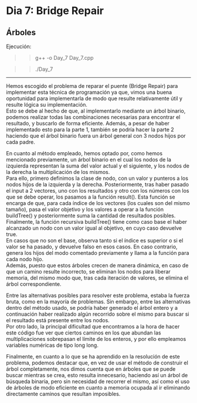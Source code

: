 # Dia 7: Bridge Repair  
## Árboles  
Ejecución:  
>> g++ -o Day_7 Day_7.cpp

>> ./Day_7
***  
Hemos escogido el problema de reparar el puente (Bridge Repair) para implementar esta técnica de programación ya que, vimos una buena oportunidad para implementarla de modo que resulte relativamente útil y resulte lógica su implementación.  
Esto se debe al hecho de que, al implementarlo mediante un árbol binario, podemos realizar todas las combinaciones necesarias para encontrar el resultado, y buscarlo de forma eficiente. Además, a pesar de haber implementado esto para la parte 1, también se podría hacer la parte 2 haciendo que el árbol binario fuera un árbol general con 3 nodos hijos por cada padre.  

En cuanto al método empleado, hemos optado por, como hemos mencionado previamente, un árbol binario en el cual los nodos de la izquierda representan la suma del valor actual y el siguiente, y los nodos de la derecha la multiplicación de los mismos.  
Para ello, primero definimos la clase de nodo, con un valor y punteros a los nodos hijos de la izquierda y la derecha. Posteriormente, tras haber pasado el input a 2 vectores, uno con los resultados y otro con los números con los que se debe operar, los pasamos a la función result(). Esta función se encarga de que, para cada índice de los vectores (los cuales son del mismo tamaño), pasa el valor objetivo y los valores a operar a la función buildTree() y posteriormente suma la cantidad de resultados posibles.  
Finalmente, la función recursiva buildTree() tiene como caso base el haber alcanzado un nodo con un valor igual al objetivo, en cuyo caso devuelve true.  
En casos que no son el base, observa tanto si el índice es superior o si el valor se ha pasado, y devuelve falso en esos casos. En caso contrario, genera los hijos del modo comentado previamente y llama a la función para cada nodo hijo.  
Además, puesto que estos árboles crecen de manera dinámica, en caso de que un camino resulte incorrecto, se eliminan los nodos para liberar memoria, del mismo modo que, tras cada iteración de valores, se elimina el árbol correspondiente.

Entre las alternativas posibles para resolver este problema, estaba la fuerza bruta, como en la mayoría de problemas. Sin embargo, entre las alternativas dentro del método usado, se podría haber generado el árbol entero y a continuación haber realizado algún recorrido sobre el mismo para buscar si el resultado está presente entre los nodos.  
Por otro lado, la principal dificultad que encontramos a la hora de hacer este código fue ver que ciertos caminos en los que abundan las multiplicaciones sobrepasan el límite de los enteros, y por ello empleamos variables numéricas de tipo long long.  

Finalmente, en cuanto a lo que se ha aprendido en la resolución de este problema, podemos destacar que, en vez de usar el método de construir el árbol completamente, nos dimos cuenta que en árboles que se puede buscar mientras se crea, esto resulta innecesario, haciendo así un árbol de búsqueda binaria, pero sin necesidad de recorrer el mismo, así como el uso de árboles de modo eficiente en cuanto a memoria ocupada al ir eliminando directamente caminos que resultan imposibles.

